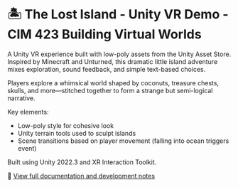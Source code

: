 # 🏝️ The Lost Island - Unity VR Demo - CIM 423 Building Virtual Worlds

A Unity VR experience built with low-poly assets from the Unity Asset Store. Inspired by Minecraft and Unturned, this dramatic little island adventure mixes exploration, sound feedback, and simple text-based choices.

Players explore a whimsical world shaped by coconuts, treasure chests, skulls, and more—stitched together to form a strange but semi-logical narrative.

Key elements:
- Low-poly style for cohesive look
- Unity terrain tools used to sculpt islands
- Scene transitions based on player movement (falling into ocean triggers event)

Built using Unity 2022.3 and XR Interaction Toolkit.

📘 [View full documentation and development notes](https://lxl1182.myportfolio.com/cim423-building-virtual-worlds-transitions)

